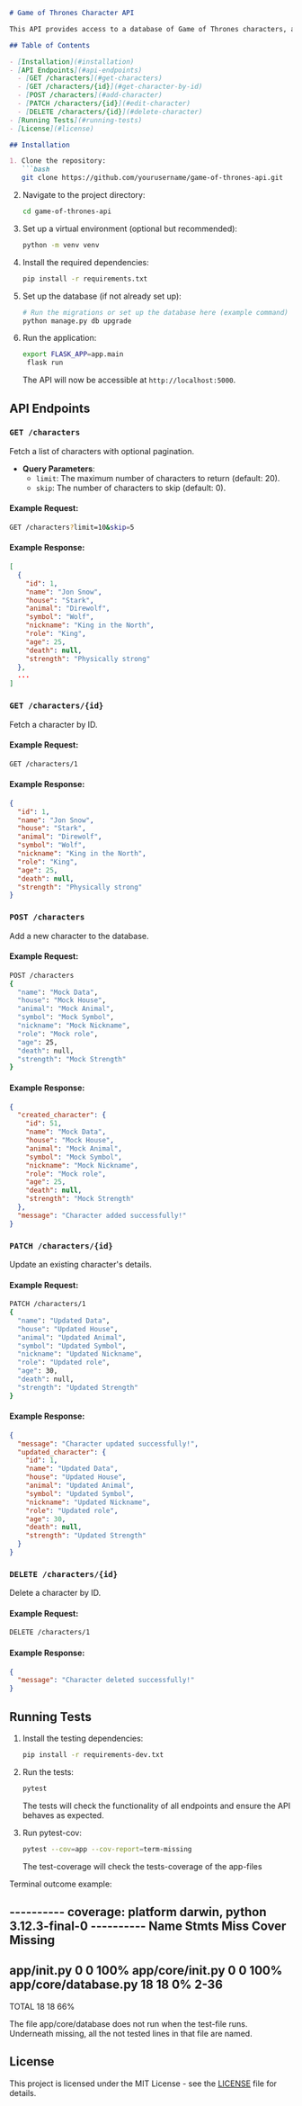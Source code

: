 
```markdown
# Game of Thrones Character API

This API provides access to a database of Game of Thrones characters, allowing users to interact with character data using various CRUD operations. It supports retrieving, adding, editing, and deleting characters, as well as querying characters with pagination and filtering.

## Table of Contents

- [Installation](#installation)
- [API Endpoints](#api-endpoints)
  - [GET /characters](#get-characters)
  - [GET /characters/{id}](#get-character-by-id)
  - [POST /characters](#add-character)
  - [PATCH /characters/{id}](#edit-character)
  - [DELETE /characters/{id}](#delete-character)
- [Running Tests](#running-tests)
- [License](#license)

## Installation

1. Clone the repository:
   ```bash
   git clone https://github.com/yourusername/game-of-thrones-api.git
   ```

2. Navigate to the project directory:
   ```bash
   cd game-of-thrones-api
   ```

3. Set up a virtual environment (optional but recommended):
   ```bash
   python -m venv venv
   ```

4. Install the required dependencies:
   ```bash
   pip install -r requirements.txt
   ```

5. Set up the database (if not already set up):
   ```bash
   # Run the migrations or set up the database here (example command)
   python manage.py db upgrade
   ```

6. Run the application:
   ```bash
   export FLASK_APP=app.main
    flask run
   ```

   The API will now be accessible at `http://localhost:5000`.

## API Endpoints

### `GET /characters`

Fetch a list of characters with optional pagination.

- **Query Parameters**:
  - `limit`: The maximum number of characters to return (default: 20).
  - `skip`: The number of characters to skip (default: 0).

#### Example Request:
```bash
GET /characters?limit=10&skip=5
```

#### Example Response:
```json
[
  {
    "id": 1,
    "name": "Jon Snow",
    "house": "Stark",
    "animal": "Direwolf",
    "symbol": "Wolf",
    "nickname": "King in the North",
    "role": "King",
    "age": 25,
    "death": null,
    "strength": "Physically strong"
  },
  ...
]
```

### `GET /characters/{id}`

Fetch a character by ID.

#### Example Request:
```bash
GET /characters/1
```

#### Example Response:
```json
{
  "id": 1,
  "name": "Jon Snow",
  "house": "Stark",
  "animal": "Direwolf",
  "symbol": "Wolf",
  "nickname": "King in the North",
  "role": "King",
  "age": 25,
  "death": null,
  "strength": "Physically strong"
}
```

### `POST /characters`

Add a new character to the database.

#### Example Request:
```bash
POST /characters
{
  "name": "Mock Data",
  "house": "Mock House",
  "animal": "Mock Animal",
  "symbol": "Mock Symbol",
  "nickname": "Mock Nickname",
  "role": "Mock role",
  "age": 25,
  "death": null,
  "strength": "Mock Strength"
}
```

#### Example Response:
```json
{
  "created_character": {
    "id": 51,
    "name": "Mock Data",
    "house": "Mock House",
    "animal": "Mock Animal",
    "symbol": "Mock Symbol",
    "nickname": "Mock Nickname",
    "role": "Mock role",
    "age": 25,
    "death": null,
    "strength": "Mock Strength"
  },
  "message": "Character added successfully!"
}
```

### `PATCH /characters/{id}`

Update an existing character's details.

#### Example Request:
```bash
PATCH /characters/1
{
  "name": "Updated Data",
  "house": "Updated House",
  "animal": "Updated Animal",
  "symbol": "Updated Symbol",
  "nickname": "Updated Nickname",
  "role": "Updated role",
  "age": 30,
  "death": null,
  "strength": "Updated Strength"
}
```

#### Example Response:
```json
{
  "message": "Character updated successfully!",
  "updated_character": {
    "id": 1,
    "name": "Updated Data",
    "house": "Updated House",
    "animal": "Updated Animal",
    "symbol": "Updated Symbol",
    "nickname": "Updated Nickname",
    "role": "Updated role",
    "age": 30,
    "death": null,
    "strength": "Updated Strength"
  }
}
```

### `DELETE /characters/{id}`

Delete a character by ID.

#### Example Request:
```bash
DELETE /characters/1
```

#### Example Response:
```json
{
  "message": "Character deleted successfully!"
}
```

## Running Tests

1. Install the testing dependencies:
   ```bash
   pip install -r requirements-dev.txt
   ```

2. Run the tests:
   ```bash
   pytest
   ```

   The tests will check the functionality of all endpoints and ensure the API behaves as expected. 


3. Run pytest-cov:
   ```bash
   pytest --cov=app --cov-report=term-missing
   ```

   The test-coverage will check the tests-coverage of the app-files

Terminal outcome example:

---------- coverage: platform darwin, python 3.12.3-final-0 ----------
Name                            Stmts   Miss  Cover   Missing
-------------------------------------------------------------
app/__init__.py                     0      0   100%
app/core/__init__.py                0      0   100%
app/core/database.py               18     18     0%   2-36
-------------------------------------------------------------
TOTAL                              18     18    66%

The file app/core/database does not run when the test-file runs.
Underneath missing, all the not tested lines in that file are named.


## License

This project is licensed under the MIT License - see the [LICENSE](LICENSE) file for details.
```
